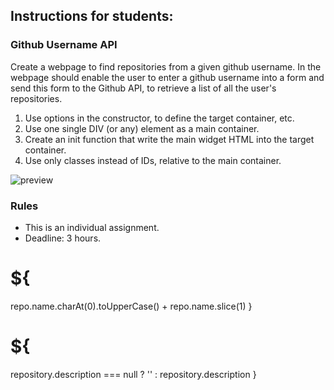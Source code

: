 ## Instructions for students:

### Github Username API

Create a webpage to find repositories from a given github username. In the webpage  should enable the user to enter a github username into a form and send this form to the Github API, to retrieve a list of all the user's repositories.

 1. Use options in the constructor, to define the target container, etc.
 2. Use one single DIV (or any) element as a main container.
 3. Create an init function that write the main widget HTML into the target container.
 4. Use only classes instead of IDs, relative to the main container.
  
  ![preview](./demo.gif)



### Rules

-   This is an individual assignment.
-   Deadline: 3 hours.




# ${
repo.name.charAt(0).toUpperCase() + repo.name.slice(1)
} 
# ${
repository.description === null ? '' : repository.description
}</li> 


 
